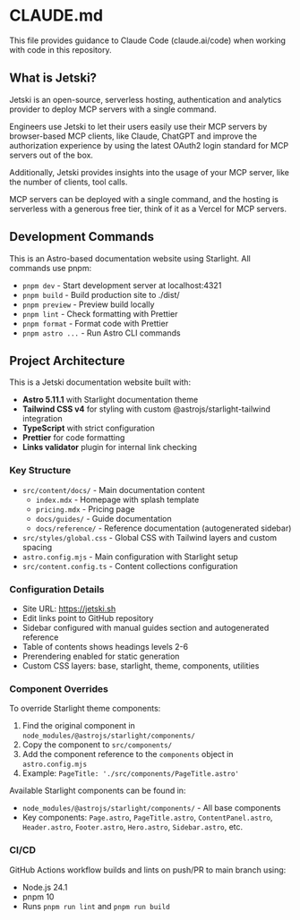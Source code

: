# CLAUDE.md

This file provides guidance to Claude Code (claude.ai/code) when working with code in this repository.

## What is Jetski?

Jetski is an open-source, serverless hosting, authentication and analytics provider to deploy
MCP servers with a single command.

Engineers use Jetski to let their users easily use their MCP servers by browser-based MCP clients,
like Claude, ChatGPT and improve the authorization experience by using the latest OAuth2 login
standard for MCP servers out of the box.

Additionally, Jetski provides insights into the usage of your MCP server, like the number of clients,
tool calls.

MCP servers can be deployed with a single command, and the hosting is serverless with a generous free tier,
think of it as a Vercel for MCP servers.

## Development Commands

This is an Astro-based documentation website using Starlight. All commands use pnpm:

- `pnpm dev` - Start development server at localhost:4321
- `pnpm build` - Build production site to ./dist/
- `pnpm preview` - Preview build locally
- `pnpm lint` - Check formatting with Prettier
- `pnpm format` - Format code with Prettier
- `pnpm astro ...` - Run Astro CLI commands

## Project Architecture

This is a Jetski documentation website built with:

- **Astro 5.11.1** with Starlight documentation theme
- **Tailwind CSS v4** for styling with custom @astrojs/starlight-tailwind integration
- **TypeScript** with strict configuration
- **Prettier** for code formatting
- **Links validator** plugin for internal link checking

### Key Structure

- `src/content/docs/` - Main documentation content
  - `index.mdx` - Homepage with splash template
  - `pricing.mdx` - Pricing page
  - `docs/guides/` - Guide documentation
  - `docs/reference/` - Reference documentation (autogenerated sidebar)
- `src/styles/global.css` - Global CSS with Tailwind layers and custom spacing
- `astro.config.mjs` - Main configuration with Starlight setup
- `src/content.config.ts` - Content collections configuration

### Configuration Details

- Site URL: https://jetski.sh
- Edit links point to GitHub repository
- Sidebar configured with manual guides section and autogenerated reference
- Table of contents shows headings levels 2-6
- Prerendering enabled for static generation
- Custom CSS layers: base, starlight, theme, components, utilities

### Component Overrides

To override Starlight theme components:

1. Find the original component in `node_modules/@astrojs/starlight/components/`
2. Copy the component to `src/components/`
3. Add the component reference to the `components` object in `astro.config.mjs`
4. Example: `PageTitle: './src/components/PageTitle.astro'`

Available Starlight components can be found in:

- `node_modules/@astrojs/starlight/components/` - All base components
- Key components: `Page.astro`, `PageTitle.astro`, `ContentPanel.astro`, `Header.astro`, `Footer.astro`, `Hero.astro`, `Sidebar.astro`, etc.

### CI/CD

GitHub Actions workflow builds and lints on push/PR to main branch using:

- Node.js 24.1
- pnpm 10
- Runs `pnpm run lint` and `pnpm run build`

